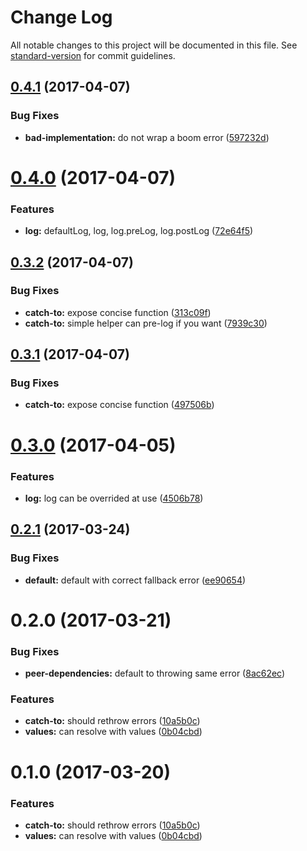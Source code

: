# Change Log

All notable changes to this project will be documented in this file. See [standard-version](https://github.com/conventional-changelog/standard-version) for commit guidelines.

<a name="0.4.1"></a>
## [0.4.1](https://github.com/sebinsua/catch-to/compare/v0.4.0...v0.4.1) (2017-04-07)


### Bug Fixes

* **bad-implementation:** do not wrap a boom error ([597232d](https://github.com/sebinsua/catch-to/commit/597232d))



<a name="0.4.0"></a>
# [0.4.0](https://github.com/sebinsua/catch-to/compare/v0.3.2...v0.4.0) (2017-04-07)


### Features

* **log:** defaultLog, log, log.preLog, log.postLog ([72e64f5](https://github.com/sebinsua/catch-to/commit/72e64f5))



<a name="0.3.2"></a>
## [0.3.2](https://github.com/sebinsua/catch-to/compare/v0.3.0...v0.3.2) (2017-04-07)


### Bug Fixes

* **catch-to:** expose concise function ([313c09f](https://github.com/sebinsua/catch-to/commit/313c09f))
* **catch-to:** simple helper can pre-log if you want ([7939c30](https://github.com/sebinsua/catch-to/commit/7939c30))



<a name="0.3.1"></a>
## [0.3.1](https://github.com/sebinsua/catch-to/compare/v0.3.0...v0.3.1) (2017-04-07)


### Bug Fixes

* **catch-to:** expose concise function ([497506b](https://github.com/sebinsua/catch-to/commit/497506b))



<a name="0.3.0"></a>
# [0.3.0](https://github.com/sebinsua/catch-to/compare/v0.2.1...v0.3.0) (2017-04-05)


### Features

* **log:** log can be overrided at use ([4506b78](https://github.com/sebinsua/catch-to/commit/4506b78))



<a name="0.2.1"></a>
## [0.2.1](https://github.com/sebinsua/catch-to/compare/v0.2.0...v0.2.1) (2017-03-24)


### Bug Fixes

* **default:** default with correct fallback error ([ee90654](https://github.com/sebinsua/catch-to/commit/ee90654))



<a name="0.2.0"></a>
# 0.2.0 (2017-03-21)


### Bug Fixes

* **peer-dependencies:** default to throwing same error ([8ac62ec](https://github.com/sebinsua/catch-to/commit/8ac62ec))


### Features

* **catch-to:** should rethrow errors ([10a5b0c](https://github.com/sebinsua/catch-to/commit/10a5b0c))
* **values:** can resolve with values ([0b04cbd](https://github.com/sebinsua/catch-to/commit/0b04cbd))



<a name="0.1.0"></a>
# 0.1.0 (2017-03-20)


### Features

* **catch-to:** should rethrow errors ([10a5b0c](https://github.com/sebinsua/catch-to/commit/10a5b0c))
* **values:** can resolve with values ([0b04cbd](https://github.com/sebinsua/catch-to/commit/0b04cbd))
